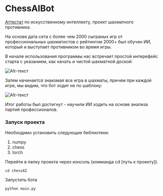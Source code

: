 # ChessAIBot

[Аттестат](https://drive.google.com/file/d/1_6VoVwtred9De3A24zAupJBmSqADeeXi/view?usp=sharing) по искусственному интеллекту, проект шахматного противника.  

На основе дата сета с более чем 2000 сыграных игр от профессиональных шахматистов с рейтингом 2000+ был обучен ИИ, который и выступает противником во время игры.

В начале использования программы нас встречает простой интерефейс старта с указанием, как начать и чистой шахматной доской:  
  
![Alt-текст](https://kurl.ru/CBVKf "Старт игры")

Затем начинается знакомая все игра в шахматы, причем при каждой игре, мы видим, что бот ходит не по шаблону:  
  
![Alt-текст](https://kurl.ru/sgxRl "Отличие ходов")

Итог работы был достигнут - научили ИИ ходить на основе анализа партий профессионалов.

### Запуск проекта

Необходимо установить следующие библиотеки:
1. numpy
2. chess
3. torch

Перейти в папку проекта через консоль (комманда сd [путь к проекту]).
```
cd chessAI
```

Запустить бота
```
python main.py
```
